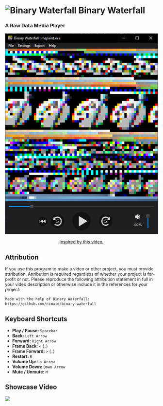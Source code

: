 # <img src="https://raw.githubusercontent.com/nimaid/binary-waterfall/main/src/binary_waterfall/resources/icon.png" height="20px" alt="Binary Waterfall"/> Binary Waterfall
### A Raw Data Media Player

<p align="center"><img src="docs/example.png" width="800px" alt="Running the program on mspaint.exe"/></p>

<p align="center"><a href="https://www.youtube.com/watch?v=NFe0aGO9-TE">Inspired by this video.</a></p>

## Attribution
If you use this program to make a video or other project, you must provide attribution. Attribution is required regardless of whether your project is for-profit or not. Please reproduce the following attribution statement in full in your video description or otherwise include it in the references for your project:
```
Made with the help of Binary Waterfall:
https://github.com/nimaid/binary-waterfall
```

## Keyboard Shortcuts
- **Play / Pause:** `Spacebar`
- **Back:** `Left Arrow`
- **Forward:** `Right Arrow`
- **Frame Back:** `<` (`,`)
- **Frame Forward:** `>` (`.`)
- **Restart:** `R`
- **Volume Up:** `Up Arrow`
- **Volume Down:** `Down Arrow`
- **Mute / Unmute:** `M`

## Showcase Video
[<img src="https://i.ytimg.com/vi/gZRWbv_aob0/maxresdefault.jpg" width="300px">](https://www.youtube.com/watch?v=gZRWbv_aob0 "Microsoft Paint Remix")